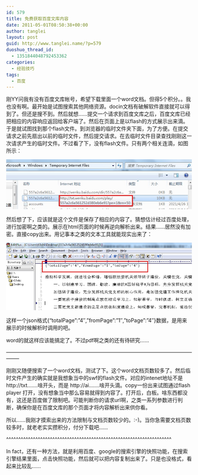 ```yaml
---
id: 579
title: 免费获取百度文库内容
date: 2011-05-01T08:50:38+00:00
author: tanglei
layout: post
guid: http://www.tanglei.name/?p=579
duoshuo_thread_id:
  - 1351844048792453362
categories:
  - 经验技巧
tags:
  - 百度
---
```

刚YY问我有没有百度文库帐号，希望下载里面一个word文档。但得5个积分。。我也没有啊。最开始是试图搜索其他网络资源。docin文档有破解软件直接就可以得到了。但还是搜不到。然后就想……提交一个请求到百度文库之后，百度文库已经把相应的内容响应返回给客户端了。然后在页面上是以flash的方式展示出来滴。于是就试图找到那个flash文件。到浏览器的临时文件夹下面，为了方便。在提交请求之前先扇出以前的临时文件，然后提交请求。在去临时文件目录查找刚刚这一次请求产生的临时文件。不过看了下，没有flash文件。只有两个相关连滴，如图所示：

[<img class="size-medium wp-image-580" title="wk" src="/wp-content/uploads/2011/05/wk.jpg" alt="破解百度文库"  />](/wp-content/uploads/2011/05/wk.jpg)

然后想了下，应该就是这个文件是保存了相应的内容了。猜想估计经过百度处理，进行加密啊之类的。展示在html页面的时候再逆向解析出来。结果……居然没有加密。直接copy出来。用记事本之类的文本工具就能现实出来了：

[<img class="size-medium wp-image-581" title="baid" src="/wp-content/uploads/2011/05/baid.jpg" alt="免费获取百度文库"  />](/wp-content/uploads/2011/05/baid.jpg)

这样一个json格式{&#8220;totalPage&#8221;:&#8221;4&#8243;,&#8221;fromPage&#8221;:&#8221;1&#8243;,&#8221;toPage&#8221;:&#8221;4&#8243;}数据，是用来展示的时候解析时调用的吧。

word的就这样应该能搞定了。不过pdf啊之类的还有待研究……

&#8212;&#8212;&#8212;&#8212;&#8212;&#8212;&#8212;&#8212;&#8212;&#8212;&#8212;&#8212;&#8212;&#8212;&#8212;&#8212;&#8212;&#8212;&#8212;&#8212;&#8212;&#8212;&#8212;&#8212;&#8212;&#8212;&#8212;&#8212;&#8212;&#8212;&#8212;&#8212;&#8212;&#8212;&#8212;&#8212;&#8212;&#8212;&#8211;

刚刚又随便搜索了一个word文档，测试了下。这个word文档页数较多了。然后临时文件产生的确实就是我想象当中的swf的flash文件。对应的intenet地址不是http://txt.……啥开头，而是 http://ai.……啥开头滴。copy一份出来试图通过flash player 打开，没有想象当中那么容易就得到内容了。打开后，白板。啥东西都没有，这还是百度做了限制吧。可能判断你的请求url啊，之类一系列参数进行判断，确保你是在百度文库的那个页面才将内容解析出来供你看。

所以……我刚才摸索出来的方法限制与文档页数较少的。:-)。当你急需要文档页数较多时，就老老实实攒积分，付分下载吧……

^^^^^^^^^^^^^^^^^^^^^^^^^^^^^^^^^^^^^^^^^^^^^^^^^^^^^^^^^^^^^^^^^^^^

In fact，还有一种方法，就是利用百度、google的搜索引擎的快照功能，在搜索引擎结果里面，点击快照功能，然后就可以把内容复制出来了。只是也没格式，看起来比较乱……

